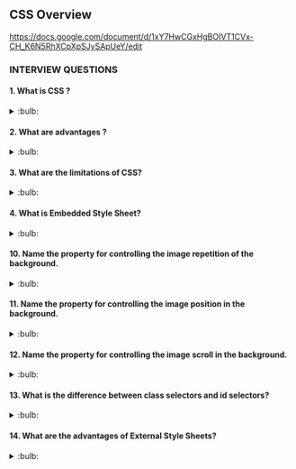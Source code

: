 ## CSS Overview

https://docs.google.com/document/d/1xY7HwCGxHgBOIVT1CVx-CH_K6N5RhXCpXpSJySApUeY/edit

### INTERVIEW QUESTIONS

#### 1. What is CSS ?

<details>
<summary>:bulb:</summary>
CSS stands for Cascading Style Sheet. It determines the how the website or content shown/looked.
</details>

#### 2. What are advantages ?

<details>
<summary>:bulb:</summary>
1. Bandwidth <br>
2. Site-wide consistency <br>
3. Page reformatting <br>
4. Accessibility <br>
5. Content separated from presentation <br>
</details>

#### 3. What are the limitations of CSS?

<details>
<summary>:bulb:</summary>
1. No expressions <br>
2. Limitations of vertical control <br>
3. No column declaration <br>
</details>

#### 4. What is Embedded Style Sheet?

<details>
<summary>:bulb:</summary>
We can embed the whole style elements in html document using <style>  tag.

```CSS
<style>    
body {    
    background-color: linen;    
}    
h1 {    
    color: red;    
    margin-left: 80px;    
}     
</style>    
       
```
</details>

#### 5. What are the advantages of Embedded Style Sheets?

<details>
<summary>:bulb:</summary>
1. It is posible to create classes for use on multiple tag types in the document. <br>
2. Under complex situations, selector and grouping methods can be used to apply styles.<br>
3. No extra downloads are required to import the information. <br>
</details>

#### 6. What is a CSS selector?

<details>
<summary>:bulb:</summary>
1. CSS Element Selector <br>
2. CSS Id Selector <br>
3. CSS Class Selector <br>
4. CSS Universal Selector <br>
5. CSS Group Selector <br>
</details>

#### 7. Name some CSS style components.

<details>
<summary>:bulb:</summary>
1. Selector <br>
2. Property <br>
3. value <br>
</details>

#### 8. What is the use of CSS Opacity?

<details>
<summary>:bulb:</summary>
The css properity is used to specify the transparency of an element . (Opacity is defined as the degree to which light is allowed to travel through an object.)

``` css
<style>    
img.trans {    
    opacity: 0.4;    
    filter: alpha(opacity=40); /* For IE8 and earlier */    
}    
</style>   
```
</details>

#### 9. Explain universal selector.

<details>
<summary>:bulb:</summary>
It matches elements of any type. An asterish("*") is ususally denoted as universal selector.
``` css
<style>    
* {    
   color: green;    
   font-size: 20px;    
}     
</style>  
```
</details>

#### 10. Name the property for controlling the image repetition of the background.

<details>
<summary>:bulb:</summary>
The background-repeat property controlls the repetition of image.
</details>

#### 11. Name the property for controlling the image position in the background.

<details>
<summary>:bulb:</summary>
The background-position property controlls the position of image.

``` css
background: white url('good-morning.jpg');  
background-repeat: no-repeat;  
background-attachment: fixed;  
background-position: center;  
/*center/top/bottom/left/right*/ 
```
</details>

#### 12. Name the property for controlling the image scroll in the background.

<details>
<summary>:bulb:</summary>
The background-attachment property controlls the image scroll in the background.
</details>

#### 13. What is the difference between class selectors and id selectors?

<details>
<summary>:bulb:</summary>
An overall block is given to class selector while id selectors take only a single element differing from other elements.
**CSS Class Selector**
``` css
<style>    
.center {    
    text-align: center;    
    color: blue;    
}    
</style>  
```
**CSS id selector**
<style>    
#para1 {    
    text-align: center;    
    color: blue;    
}    
</style>    
</details>

#### 14. What are the advantages of External Style Sheets?

<details>
<summary>:bulb:</summary>
1. You can create classes for reusing it in many documents. <br>
2. By using it, you can control the styles of multiple documents from one file. <br>
3. In complex situations, you can use selectors and grouping methods to apply styles. <br>
</details>







